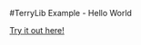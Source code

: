 #TerryLib Example - Hello World

[Try it out here!](http://www.terrycavanaghgames.com/terrylib/examples/helloworld/)